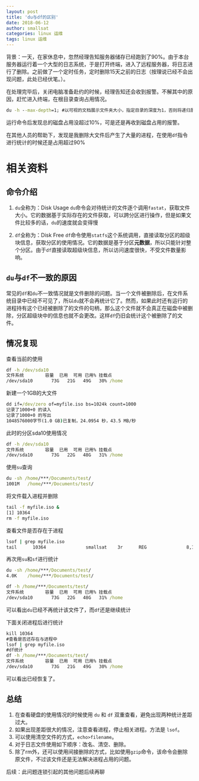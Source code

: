 ```yaml
---
layout: post
title: 'du与df的区别'
date: 2018-06-12
author: smallsat
categories: linux 运维
tags: linux 运维 
---
```


背景：一天，在家休息中，忽然经理告知服务器储存已经跑到了90%。由于本台服务器运行着一个大型的日志系统，于是打开终端，进入了远程服务器，将日志进行了删除。之前做了一个定时任务，定时删除15天之前的日志（按理说已经不会出现问题，此处已经伏笔。）。

在处理完毕后，关闭电脑准备赴约的时候，经理告知还会收到报警。不解其中的原因，赶忙进入终端，在根目录查询占用情况。
```cmd
du -h --max-depth=1; #以可视的文档展示文件夹大小，指定目录的深度为1，否则将递归展示
```
运行命令后发现总的磁盘占用没超过10%，可是还是再收到磁盘占用的报警。

在其他人员的帮助下，发现是我删除大文件后产生了大量的进程，在使用`df`指令进行统计的时候还是占用超过90%

# 相关资料

##  命令介绍
1.  `du`全称为：Disk Usage
`du`命令会对待统计的文件逐个调用`fastat`，获取文件大小。它的数据基于实际存在的文件获取，可以跨分区进行操作，但是如果文件比较多的话，`du`的速度就会变得慢

2. `df`全称为：Disk Free
`df`命令使用`statfs`这个系统调用，直接读取分区的超级块信息，获取分区的使用情况。它的数据是基于分区**元数据**，所以只能针对整个分区。由于`df`直接读取超级块信息，所以访问速度很快，不受文件数量影响。

## `du`与`df`不一致的原因

常见的`df`和`du`不一致情况就是文件删除的问题。当一个文件被删除后，在文件系统目录中已经不可见了，所以`du`就不会再统计它了。然而，如果此时还有运行的进程持有这个已经被删除了的文件的句柄，那么这个文件就不会真正在磁盘中被删除，分区超级块中的信息也就不会更改。这样`df`仍旧会统计这个被删除了的文件。

## 情况复现

查看当前的使用
```cmd
df -h /dev/sda10
文件系统        容量  已用  可用 已用% 挂载点
/dev/sda10       73G   21G   49G   30% /home
```
新建一个1GB的大文件
```cmd
dd if=/dev/zero of=myfile.iso bs=1024k count=1000
记录了1000+0 的读入
记录了1000+0 的写出
1048576000字节(1.0 GB)已复制，24.0954 秒，43.5 MB/秒
```
此时的分区sda10使用情况
```cmd
df -h /dev/sda10
文件系统        容量  已用  可用 已用% 挂载点
/dev/sda10       73G   22G   48G   31% /home
```
使用`su`查询
```cmd
du -sh /home/***/Documents/test/
1001M	/home/***/Documents/test/
```
将文件载入进程并删除
```cmd
tail -f myfile.iso &
[1] 10364
rm -f myfile.iso
```
查看文件是否存在于进程
```cmd
lsof | grep myfile.iso
tail      10364               smallsat    3r      REG               8,10 1048576000    3022143 /home/***/Documents/test/myfile.iso (deleted)
```
再次用`su`和`sf`进行统计
```cmd
du -sh /home/***/Documents/test/
4.0K	/home/***/Documents/test/

df -h /home/***/Documents/test/
文件系统        容量  已用  可用 已用% 挂载点
/dev/sda10       73G   22G   48G   31% /home
```
可以看出`du`已经不再统计该文件了，而`df`还是继续统计

下面关闭进程后进行统计
```cmd
kill 10364
#查看是否还存在与进程中
lsof | grep myfile.iso
#df统计
df -h /home/***/Documents/test/
文件系统        容量  已用  可用 已用% 挂载点
/dev/sda10       73G   21G   49G   30% /home
```
可以看出已经恢复了。
## 总结
1. 在查看硬盘的使用情况的时候使用 `du` 和 `df` 双重查看，避免出现两种统计差距过大。
2. 如果出现差距很大的情况，注意查看进程，停止相关进程。方法是 `lsof`。
3. 可以使用清空文件的方式，`echo>filename`。
4. 对于日志文件使用如下顺序：改名、清空、删除。
5. 除了rm外，还可以使用间接删除的方式，比如使用`gzip`命令，该命令会删除原文件，不过该文件还是无法解决进程占用的问题。

后续：此问题连锁引起的其他问题后续再聊

